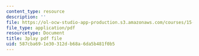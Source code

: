 ```yaml
---
content_type: resource
description: ''
file: https://ol-ocw-studio-app-production.s3.amazonaws.com/courses/15-071-the-analytics-edge-spring-2017/587cba691e30312db68a6da5b481f0b5_WYrDTn37m-I.pdf
file_type: application/pdf
resourcetype: Document
title: 3play pdf file
uid: 587cba69-1e30-312d-b68a-6da5b481f0b5
---
```

